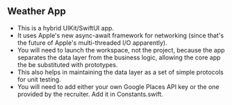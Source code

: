 ## Weather App

* This is a hybrid UIKit/SwiftUI app. 
* It uses Apple's new async-await framework for networking (since that's the future of Apple's multi-threaded I/O apparently).
* You will need to launch the workspace, not the project, because the app separates the data layer from the business logic, allowing the core app the be substituted with prototypes. 
* This also helps in maintaining the data layer as a set of simple protocols for unit testing. 
* You will need to add either your own Google Places API key or the one provided by the recruiter. Add it in Constants.swift.